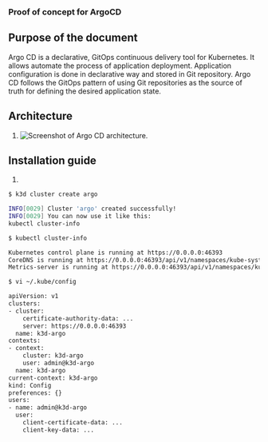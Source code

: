 ### Proof of concept for ArgoCD

## Purpose of the document

Argo CD is a declarative, GitOps continuous delivery tool for Kubernetes.
It allows automate the process of application deployment. Application configuration is done in declarative way and stored in Git repository.
Argo CD follows the GitOps pattern of using Git repositories as the source of truth for defining the desired application state. 

## Architecture

1. ![Screenshot of Argo CD architecture.](https://argo-cd.readthedocs.io/en/stable/assets/argocd_architecture.png)

## Installation guide

1. 
```bash
$ k3d cluster create argo

INFO[0029] Cluster 'argo' created successfully!         
INFO[0029] You can now use it like this:                
kubectl cluster-info

$ kubectl cluster-info

Kubernetes control plane is running at https://0.0.0.0:46393
CoreDNS is running at https://0.0.0.0:46393/api/v1/namespaces/kube-system/services/kube-dns:dns/proxy
Metrics-server is running at https://0.0.0.0:46393/api/v1/namespaces/kube-system/services/https:metrics-server:https/proxy

$ vi ~/.kube/config

apiVersion: v1
clusters:
- cluster:
    certificate-authority-data: ...
    server: https://0.0.0.0:46393
  name: k3d-argo
contexts:
- context:
    cluster: k3d-argo
    user: admin@k3d-argo
  name: k3d-argo
current-context: k3d-argo
kind: Config
preferences: {}
users:
- name: admin@k3d-argo
  user:
    client-certificate-data: ...
    client-key-data: ...

